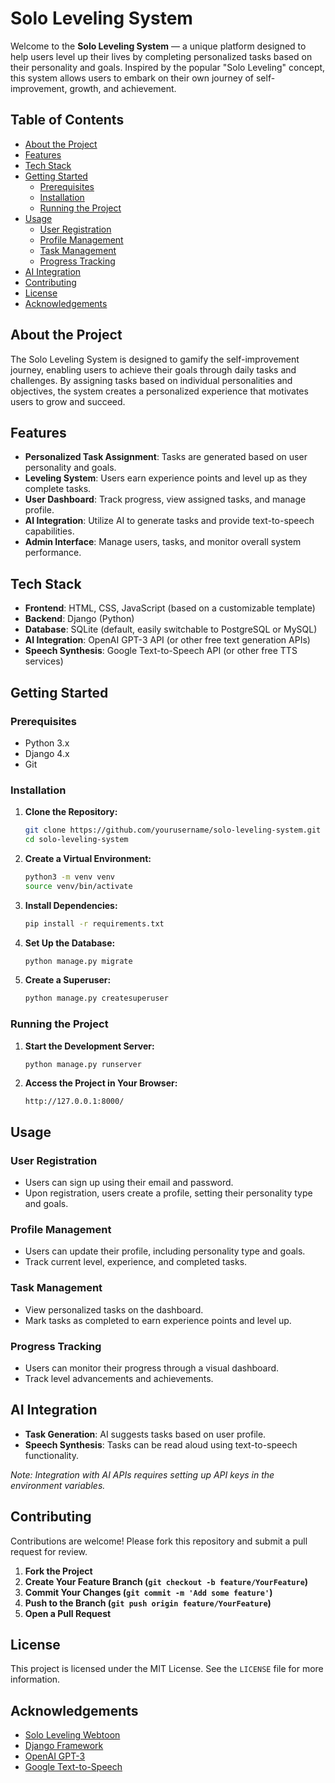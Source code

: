 # Solo Leveling System

Welcome to the **Solo Leveling System** — a unique platform designed to help users level up their lives by completing personalized tasks based on their personality and goals. Inspired by the popular "Solo Leveling" concept, this system allows users to embark on their own journey of self-improvement, growth, and achievement.

## Table of Contents

- [About the Project](#about-the-project)
- [Features](#features)
- [Tech Stack](#tech-stack)
- [Getting Started](#getting-started)
  - [Prerequisites](#prerequisites)
  - [Installation](#installation)
  - [Running the Project](#running-the-project)
- [Usage](#usage)
  - [User Registration](#user-registration)
  - [Profile Management](#profile-management)
  - [Task Management](#task-management)
  - [Progress Tracking](#progress-tracking)
- [AI Integration](#ai-integration)
- [Contributing](#contributing)
- [License](#license)
- [Acknowledgements](#acknowledgements)

## About the Project

The Solo Leveling System is designed to gamify the self-improvement journey, enabling users to achieve their goals through daily tasks and challenges. By assigning tasks based on individual personalities and objectives, the system creates a personalized experience that motivates users to grow and succeed.

## Features

- **Personalized Task Assignment**: Tasks are generated based on user personality and goals.
- **Leveling System**: Users earn experience points and level up as they complete tasks.
- **User Dashboard**: Track progress, view assigned tasks, and manage profile.
- **AI Integration**: Utilize AI to generate tasks and provide text-to-speech capabilities.
- **Admin Interface**: Manage users, tasks, and monitor overall system performance.

## Tech Stack

- **Frontend**: HTML, CSS, JavaScript (based on a customizable template)
- **Backend**: Django (Python)
- **Database**: SQLite (default, easily switchable to PostgreSQL or MySQL)
- **AI Integration**: OpenAI GPT-3 API (or other free text generation APIs)
- **Speech Synthesis**: Google Text-to-Speech API (or other free TTS services)

## Getting Started

### Prerequisites

- Python 3.x
- Django 4.x
- Git

### Installation

1. **Clone the Repository:**
   ```bash
   git clone https://github.com/yourusername/solo-leveling-system.git
   cd solo-leveling-system
   ```

2. **Create a Virtual Environment:**
   ```bash
   python3 -m venv venv
   source venv/bin/activate
   ```

3. **Install Dependencies:**
   ```bash
   pip install -r requirements.txt
   ```

4. **Set Up the Database:**
   ```bash
   python manage.py migrate
   ```

5. **Create a Superuser:**
   ```bash
   python manage.py createsuperuser
   ```

### Running the Project

1. **Start the Development Server:**
   ```bash
   python manage.py runserver
   ```

2. **Access the Project in Your Browser:**
   ```
   http://127.0.0.1:8000/
   ```

## Usage

### User Registration

- Users can sign up using their email and password.
- Upon registration, users create a profile, setting their personality type and goals.

### Profile Management

- Users can update their profile, including personality type and goals.
- Track current level, experience, and completed tasks.

### Task Management

- View personalized tasks on the dashboard.
- Mark tasks as completed to earn experience points and level up.

### Progress Tracking

- Users can monitor their progress through a visual dashboard.
- Track level advancements and achievements.

## AI Integration

- **Task Generation**: AI suggests tasks based on user profile.
- **Speech Synthesis**: Tasks can be read aloud using text-to-speech functionality.

*Note: Integration with AI APIs requires setting up API keys in the environment variables.*

## Contributing

Contributions are welcome! Please fork this repository and submit a pull request for review.

1. **Fork the Project**
2. **Create Your Feature Branch (`git checkout -b feature/YourFeature`)**
3. **Commit Your Changes (`git commit -m 'Add some feature'`)**
4. **Push to the Branch (`git push origin feature/YourFeature`)**
5. **Open a Pull Request**

## License

This project is licensed under the MIT License. See the `LICENSE` file for more information.

## Acknowledgements

- [Solo Leveling Webtoon](https://en.wikipedia.org/wiki/Solo_Leveling)
- [Django Framework](https://www.djangoproject.com/)
- [OpenAI GPT-3](https://openai.com/)
- [Google Text-to-Speech](https://cloud.google.com/text-to-speech)


